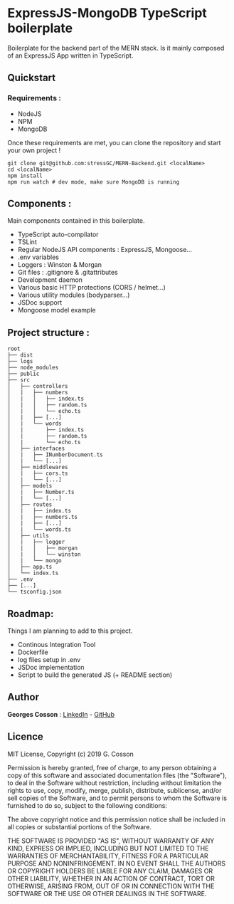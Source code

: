 # ExpressJS-MongoDB TypeScript boilerplate

Boilerplate for the backend part of the MERN stack. Is it mainly composed of an ExpressJS App written in TypeScript.

## Quickstart

### Requirements :
- NodeJS
- NPM
- MongoDB

Once these requirements are met, you can clone the repository and start your own project !
```
git clone git@github.com:stressGC/MERN-Backend.git <localName>
cd <localName>
npm install
npm run watch # dev mode, make sure MongoDB is running
```

## Components :
Main components contained in this boilerplate.
- TypeScript auto-compilator
- TSLint
- Regular NodeJS API components : ExpressJS, Mongoose...
- .env variables
- Loggers : Winston & Morgan
- Git files : .gitignore & .gitattributes
- Development daemon
- Various basic HTTP protections (CORS / helmet...)
- Various utility modules (bodyparser...)
- JSDoc support
- Mongoose model example

## Project structure : 
```
root
├── dist
├── logs
├── node_modules
├── public
├── src
│   ├── controllers
│   |   ├── numbers
│   |   │   ├── index.ts
│   |   │   ├── random.ts
│   |   │   └── echo.ts
│   |   ├── [...]
│   |   └── words
│   |       ├── index.ts
│   |       ├── random.ts
│   |       └── echo.ts
│   ├── interfaces
│   |   ├── INumberDocument.ts
│   |   └── [...]
│   ├── middlewares
│   |   ├── cors.ts
│   |   └── [...]
│   ├── models
│   |   ├── Number.ts
│   |   └── [...]
│   ├── routes
│   |   ├── index.ts
│   |   ├── numbers.ts
│   |   ├── [...]
│   |   └── words.ts
│   ├── utils
│   |   ├── logger
│   |   │   ├── morgan
│   |   │   └── winston
│   |   └── mongo
│   ├── app.ts
│   └── index.ts
├── .env
├── [...]
└── tsconfig.json
```


## Roadmap:
Things I am planning to add to this project.
- Continous Integration Tool
- Dockerfile
- log files setup in .env
- JSDoc implementation
- Script to build the generated JS (+ README section)

## Author
**Georges Cosson** : [LinkedIn](https://www.linkedin.com/in/georges-cosson/) - [GitHub](https://github.com/stressGC)

## Licence

MIT License, Copyright (c) 2019 G. Cosson

Permission is hereby granted, free of charge, to any person obtaining a copy of this software and associated documentation files (the "Software"), to deal
in the Software without restriction, including without limitation the rights to use, copy, modify, merge, publish, distribute, sublicense, and/or sell copies of the Software, and to permit persons to whom the Software is furnished to do so, subject to the following conditions:

The above copyright notice and this permission notice shall be included in all copies or substantial portions of the Software.

THE SOFTWARE IS PROVIDED "AS IS", WITHOUT WARRANTY OF ANY KIND, EXPRESS OR IMPLIED, INCLUDING BUT NOT LIMITED TO THE WARRANTIES OF MERCHANTABILITY, FITNESS FOR A PARTICULAR PURPOSE AND NONINFRINGEMENT. IN NO EVENT SHALL THE AUTHORS OR COPYRIGHT HOLDERS BE LIABLE FOR ANY CLAIM, DAMAGES OR OTHER
LIABILITY, WHETHER IN AN ACTION OF CONTRACT, TORT OR OTHERWISE, ARISING FROM, OUT OF OR IN CONNECTION WITH THE SOFTWARE OR THE USE OR OTHER DEALINGS IN THE
SOFTWARE.
